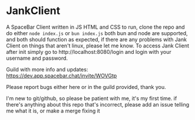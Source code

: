 # JankClient
A SpaceBar Client written in JS HTML and CSS
to run, clone the repo and do either
`node index.js`
or
`bun index.js`
both bun and node are supported, and both should function as expected, if there are any problems with Jank Client on things that aren't linux, please let me know. To access Jank Client after init simply go to http://localhost:8080/login and login with your username and password.

Guild with more info and updates:
https://dev.app.spacebar.chat/invite/WOVGtp

Please report bugs either here or in the guild provided, thank you.

I'm new to git/github, so please be patient with me, it's my first time. if there's anything about this repo that's incorrect, please add an issue telling me what it is, or make a merge fixing it
